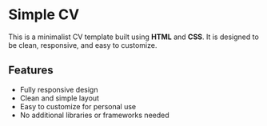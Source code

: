 # Simple CV

This is a minimalist CV template built using **HTML** and **CSS**. It is designed to be clean, responsive, and easy to customize.

## Features

- Fully responsive design
- Clean and simple layout
- Easy to customize for personal use
- No additional libraries or frameworks needed
